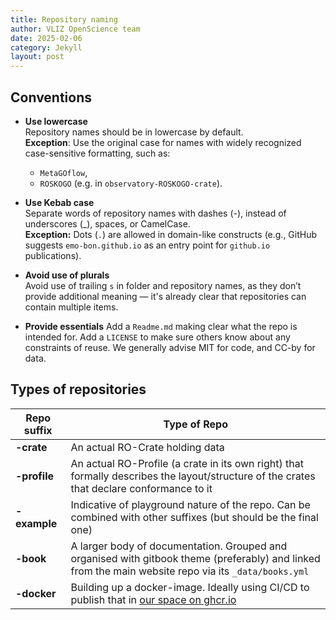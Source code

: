 ```yaml
---
title: Repository naming
author: VLIZ OpenScience team
date: 2025-02-06
category: Jekyll
layout: post
---
```


## Conventions

- **Use lowercase**  
Repository names should be in lowercase by default.  
**Exception**: Use the original case for names with widely recognized case-sensitive formatting, such as: 
    - `MetaGOflow`, 
    - `ROSKOGO` (e.g. in `observatory-ROSKOGO-crate`).  

- **Use Kebab case**  
Separate words of repository names with dashes (-), instead of underscores (_), spaces, or CamelCase.  
**Exception:** Dots (`.`) are allowed in domain-like constructs (e.g., GitHub suggests `emo-bon.github.io` as an entry point for `github.io` publications).  

- **Avoid use of plurals**  
Avoid use of trailing `s` in folder and repository names, as they don’t provide additional meaning — it's already clear that repositories can contain multiple items. 

- **Provide essentials**
Add a `Readme.md` making clear what the repo is intended for.  Add a `LICENSE` to make sure others know about any constraints of reuse. We generally advise MIT for code, and CC-by for data.

## Types of repositories

| Repo suffix       | Type of Repo |
|-------------------|--------------|
| **\-crate**       | An actual RO-Crate holding data |
| **\-profile**     | An actual RO-Profile (a crate in its own right) that formally describes the layout/structure of the crates that declare conformance to it |
| **\-example**     | Indicative of playground nature of the repo. Can be combined with other suffixes (but should be the final one) |
| **\-book**        | A larger body of documentation. Grouped and organised with gitbook theme (preferably) and linked from the main website repo via its `_data/books.yml` | 
| **\-docker**      | Building up a docker-image. Ideally using CI/CD to publish that in [our space on ghcr.io](https://github.com/orgs/emo-bon/packages)  | 

